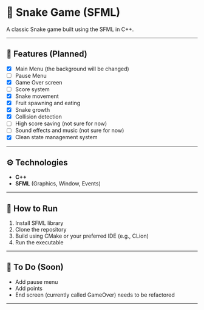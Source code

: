 # 🐍 Snake Game (SFML)

A classic Snake game built using the SFML in C++.

---

## 📌 Features (Planned)

- [X] Main Menu (the background will be changed)
- [ ] Pause Menu
- [X] Game Over screen
- [ ] Score system
- [X] Snake movement
- [X] Fruit spawning and eating
- [X] Snake growth
- [X] Collision detection
- [ ] High score saving (not sure for now)
- [ ] Sound effects and music (not sure for now)
- [X] Clean state management system

---

## ⚙️ Technologies

- **C++**
- **SFML** (Graphics, Window, Events)

---

## 🚀 How to Run

1. Install SFML library
2. Clone the repository
3. Build using CMake or your preferred IDE (e.g., CLion)
4. Run the executable

---

## 💬 To Do (Soon)

- Add pause menu
- Add points
- End screen (currently called GameOver) needs to be refactored

---